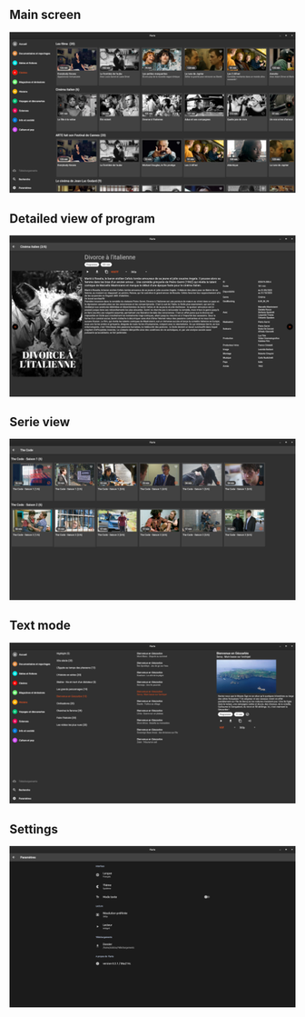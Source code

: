 ## Main screen
<img width="640" src="2023-05-18T23-34-19.png" />

## Detailed view of program
<img width="640" src="2023-05-18T23-37-52.png" />

## Serie view
<img width="640" src="2023-05-18T23-39-02.png" />

## Text mode
<img width="640" src="2023-05-18T23-38-35.png" />

## Settings
<img width="640" src="2023-05-18T23-38-09.png" />
